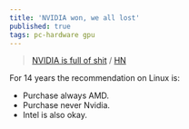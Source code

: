 ```yaml
---
title: 'NVIDIA won, we all lost'
published: true
tags: pc-hardware gpu
---
```

> [NVIDIA is full of shit](https://blog.sebin-nyshkim.net/posts/nvidia-is-full-of-shit/) / [HN](https://news.ycombinator.com/item?id=44468175)

For 14 years the recommendation on Linux is:
- Purchase always AMD.      
- Purchase never Nvidia.
- Intel is also okay.
